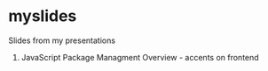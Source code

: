 myslides
========

Slides from my presentations

1. JavaScript Package Managment Overview - accents on frontend 
